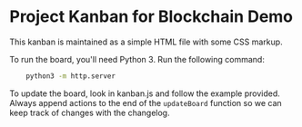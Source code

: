 Project Kanban for Blockchain Demo
==================================

This kanban is maintained as a simple HTML file with some CSS markup.

To run the board, you'll need Python 3.  Run the following command:

```bash
    python3 -m http.server
```

To update the board, look in kanban.js and follow the example provided.  Always
append actions to the end of the `updateBoard` function so we can keep track of
changes with the changelog.
